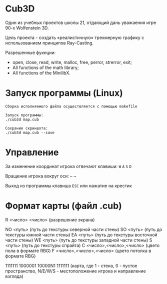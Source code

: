 # Cub3D

Один из учебных проектов школы 21, отдающий дань уважаения игре 90-х Wolfenstein 3D.

Цель проекта - создать «реалистичную» трехмерную графику с использованием принципов Ray-Casting.

Разрешенные фукнции:
  - open, close, read, write, malloc, free, perror, strerror, exit;
  - All functions of the math library;
  - All functions of the MinilibX.

# Запуск программы (Linux)
	
	Сборка исполняемого файла осуществляется с помощью makefile
	
	Запуск программы:
	./cub3d map.cub
	
	Сохрание скриншота:
	./cub3d map.cub --save

# Управление

За изменение координат игрока отвечают клавиши: ``W`` ``A`` ``S`` ``D``

Вращение игрока вокруг оси: ``←`` ``→``

Выход из программы клавиша ``ESC`` или нажатие на крестик

# Формат карты (файл .cub)

R <число> <число> (разрешение экрана)

NO <путь> (путь до текстуры северной части стены)
SO <путь> (путь до текстуры южной части стены)
EA <путь> (путь до текстуры восточной части стены)
WE <путь> (путь до текстуры западной части стены)
S <путь> (путь до текстуры спрайта)
С <число>,<число>,<число> (цвето пола в формате RBG)
F <число>,<число>,<число> (цвето потолка в формате RBG)

1111111
1000001
10000N1
1111111 (карта, где 1 - стена, 0 - пустое пространство, N/E/W/S - местоположение игрока и направление взгляда)
